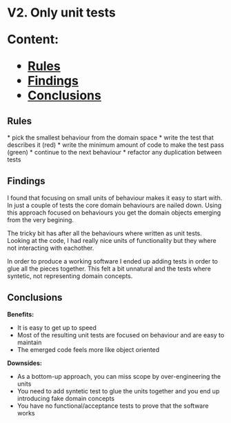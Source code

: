 <h1> V2. Only unit tests

Content:
*   [Rules](#rules)
*   [Findings](#findings)
*   [Conclusions](#conclusions)

<h2>Rules</h2>
*   pick the smallest behaviour from the domain space
*   write the test that describes it (red)
*   write the minimum amount of code to make the test pass (green)
*   continue to the next behaviour
*   refactor any duplication between tests

<h2>Findings</h2>

<p>
I found that focusing on small units of behaviour makes it easy to start with.
In just a couple of tests the core domain behaviours are nailed down.
Using this approach focused on behaviours you get the domain objects emerging from the very begining.
</p>
<p>
 The tricky bit has after all the behaviours where written as unit tests. Looking at the code, I had really nice units of functionality but they where not interacting with eachother. 
</p>
<p>
 In order to produce a working software I ended up adding tests in order to glue all the pieces together. This felt a bit unnatural and the tests where syntetic, not representing domain concepts.
</p>

<h2>Conclusions</h2>

**Benefits:**
* It is easy to get up to speed
* Most of the resulting unit tests are focused on behaviour and are easy to maintain
* The emerged code feels more like object oriented

**Downsides:**
* As a bottom-up approach, you can miss scope by over-engineering the units
* You need to add syntetic test to glue the units together and you end up introducing fake domain concepts
* You have no functional/acceptance tests to prove that the software works
